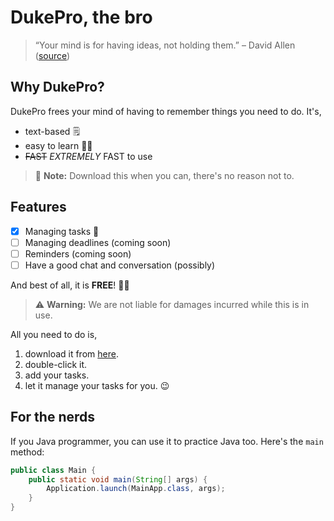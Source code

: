 # DukePro, the bro

> “Your mind is for having ideas, not holding them.” – David Allen ([source](https://dansilvestre.com/productivity-quotes/))

## Why DukePro?

DukePro frees your mind of having to remember things you need to do. It's,
* text-based 🗒️
* easy to learn 🧑‍🏫
* ~~FAST~~ *EXTREMELY* FAST to use

> :memo: **Note:** Download this when you can, there's no reason not to.

## Features
- [x] Managing tasks 🎉
- [ ] Managing deadlines (coming soon)
- [ ] Reminders (coming soon)
- [ ] Have a good chat and conversation (possibly)

And best of all, it is **FREE**! 🎉🥳

> :warning: **Warning:** We are not liable for damages incurred while this is in use.

All you need to do is,
1. download it from [here](https://nus-cs2103-ay2122s2.github.io/website/schedule/week4/project.html).
2. double-click it.
3. add your tasks.
4. let it manage your tasks for you. 😉

## For the nerds

If you Java programmer, you can use it to practice Java too. Here's the `main` method:

```java
public class Main {
    public static void main(String[] args) {
        Application.launch(MainApp.class, args);
    }
}
```
